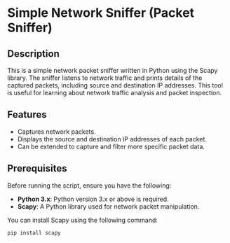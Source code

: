 # Simple Network Sniffer (Packet Sniffer)

## Description
This is a simple network packet sniffer written in Python using the Scapy library. The sniffer listens to network traffic and prints details of the captured packets, including source and destination IP addresses. This tool is useful for learning about network traffic analysis and packet inspection.

## Features
- Captures network packets.
- Displays the source and destination IP addresses of each packet.
- Can be extended to capture and filter more specific packet data.

## Prerequisites
Before running the script, ensure you have the following:
- **Python 3.x**: Python version 3.x or above is required.
- **Scapy**: A Python library used for network packet manipulation.

You can install Scapy using the following command:
```bash
pip install scapy
